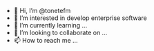 - 👋 Hi, I’m @tonetefm
- 👀 I’m interested in develop enterprise software
- 🌱 I’m currently learning ...
- 💞️ I’m looking to collaborate on ...
- 📫 How to reach me ...

<!---
tonetefm/tonetefm is a ✨ special ✨ repository because its `README.md` (this file) appears on your GitHub profile.
You can click the Preview link to take a look at your changes.
--->
